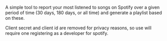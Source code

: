 A simple tool to report your most listened to songs on Spotify over a given period of time (30 days, 180 days, or all time) and generate a playlist based on these.

Client secret and client id are removed for privacy reasons, so use will require one registering as a developer for spotify.
